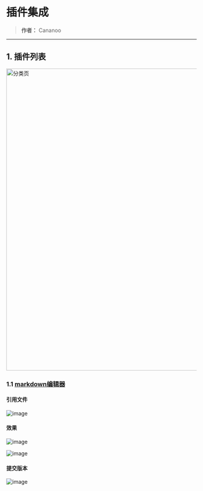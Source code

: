 # 插件集成
> **作者：** Cananoo

---

## 1. 插件列表

<img src="https://user-images.githubusercontent.com/103165360/260710922-a9ec7200-6932-4405-960d-e51210edcac6.png" alt="分类页" width="800">  


### 1.1 [markdown编辑器](https://pandao.github.io/editor.md/)

  #### 引用文件
    
   ![image](https://github.com/cananoo/myblog/assets/103165360/01793690-e5e8-49fe-b6db-199ba378590c)

  #### 效果

   ![image](https://github.com/cananoo/myblog/assets/103165360/825c0242-c498-45a6-b7f8-fb32e0339548)
   
   ![image](https://github.com/cananoo/myblog/assets/103165360/8be509a6-6bb6-4d53-b826-151ee7eea3a3)

  #### 提交版本

  ![image](https://github.com/cananoo/myblog/assets/103165360/a7688d1f-7e5c-4513-ab58-f1b6ba2a15a6)




   






